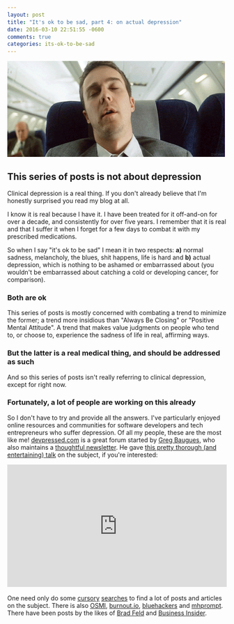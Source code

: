 ```yaml
---
layout: post
title: "It's ok to be sad, part 4: on actual depression"
date: 2016-03-10 22:51:55 -0600
comments: true
categories: its-ok-to-be-sad
---
```


![Had I slept?](/assets/2016/03/wake_up.gif)

## This series of posts is not about depression

Clinical depression is a real thing. If you don't already believe that I'm honestly surprised you read my blog at all.

I know it is real because I have it. I have been treated for it off-and-on for over a decade, and consistently for over five years. I remember that it is real and that I suffer it when I forget for a few days to combat it with my prescribed medications.

So when I say "it's ok to be sad" I mean it in two respects: **a)** normal sadness, melancholy, the blues, shit happens, life is hard and **b)** actual depression, which is nothing to be ashamed or embarrassed about (you wouldn't be embarrassed about catching a cold or developing cancer, for comparison).

### Both are ok

This series of posts is mostly concerned with combating a trend to minimize the former; a trend more insidious than "Always Be Closing" or "Positive Mental Attitude". A trend that makes value judgments on people who tend to, or choose to, experience the sadness of life in real, affirming ways.

### But the latter is a real medical thing, and should be addressed as such

And so this series of posts isn't really referring to clinical depression, except for right now.

### Fortunately, a lot of people are working on this already

So I don't have to try and provide all the answers. I've particularly enjoyed online resources and communities for software developers and tech entrepreneurs who suffer depression. Of all my people, these are the most like me! [devpressed.com](http://devpressed.com/) is a great forum started by [Greg Baugues](http://devsanddepression.com/), who also maintains a [thoughtful newsletter](http://tinyletter.com/devsanddepression). He gave [this pretty thorough (and entertaining) talk](https://vimeo.com/78419167) on the subject, if you're interested:

<iframe src="https://player.vimeo.com/video/78419167" width="100%" height="281" frameborder="0" webkitallowfullscreen mozallowfullscreen allowfullscreen></iframe>

One need only do some [cursory](https://www.google.com/search?q=startup%20founder%20suicide) [searches](https://www.google.com/search?q=startup+depression) to find a lot of posts and articles on the subject. There is also [OSMI](https://osmihelp.org/), [burnout.io](http://burnout.io/en/latest/), [bluehackers](http://bluehackers.org/) and [mhprompt](http://mhprompt.org/). There have been posts by the likes of [Brad Feld](http://feld.com/?s=depression) and [Business Insider](http://www.businessinsider.com/austen-heinzs-suicide-and-depression-in-startups-2015-7). 
